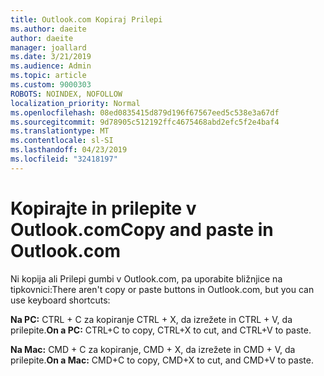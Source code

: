 ```yaml
---
title: Outlook.com Kopiraj Prilepi
ms.author: daeite
author: daeite
manager: joallard
ms.date: 3/21/2019
ms.audience: Admin
ms.topic: article
ms.custom: 9000303
ROBOTS: NOINDEX, NOFOLLOW
localization_priority: Normal
ms.openlocfilehash: 08ed0835415d879d196f67567eed5c538e3a67df
ms.sourcegitcommit: 9d78905c512192ffc4675468abd2efc5f2e4baf4
ms.translationtype: MT
ms.contentlocale: sl-SI
ms.lasthandoff: 04/23/2019
ms.locfileid: "32418197"
---
```

# <a name="copy-and-paste-in-outlookcom"></a><span data-ttu-id="9dedb-102">Kopirajte in prilepite v Outlook.com</span><span class="sxs-lookup"><span data-stu-id="9dedb-102">Copy and paste in Outlook.com</span></span>

<span data-ttu-id="9dedb-103">Ni kopija ali Prilepi gumbi v Outlook.com, pa uporabite bližnjice na tipkovnici:</span><span class="sxs-lookup"><span data-stu-id="9dedb-103">There aren't copy or paste buttons in Outlook.com, but you can use keyboard shortcuts:</span></span>

<span data-ttu-id="9dedb-104">**Na PC:** CTRL + C za kopiranje CTRL + X, da izrežete in CTRL + V, da prilepite.</span><span class="sxs-lookup"><span data-stu-id="9dedb-104">**On a PC:** CTRL+C to copy, CTRL+X to cut, and CTRL+V to paste.</span></span>

<span data-ttu-id="9dedb-105">**Na Mac:** CMD + C za kopiranje, CMD + X, da izrežete in CMD + V, da prilepite.</span><span class="sxs-lookup"><span data-stu-id="9dedb-105">**On a Mac:** CMD+C to copy, CMD+X to cut, and CMD+V to paste.</span></span>